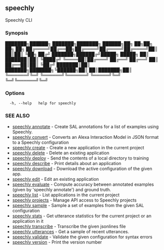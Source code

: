 ## speechly

Speechly CLI

### Synopsis


███████╗██████╗ ███████╗███████╗ ██████╗██╗  ██╗██╗  ██╗   ██╗
██╔════╝██╔══██╗██╔════╝██╔════╝██╔════╝██║  ██║██║  ╚██╗ ██╔╝
███████╗██████╔╝█████╗  █████╗  ██║     ███████║██║   ╚████╔╝
╚════██║██╔═══╝ ██╔══╝  ██╔══╝  ██║     ██╔══██║██║    ╚██╔╝
███████║██║     ███████╗███████╗╚██████╗██║  ██║███████╗██║
╚══════╝╚═╝     ╚══════╝╚══════╝ ╚═════╝╚═╝  ╚═╝╚══════╝╚═╝


### Options

```
  -h, --help   help for speechly
```

### SEE ALSO

* [speechly annotate](speechly_annotate.md)	 - Create SAL annotations for a list of examples using Speechly.
* [speechly convert](speechly_convert.md)	 - Converts an Alexa Interaction Model in JSON format to a Speechly configuration
* [speechly create](speechly_create.md)	 - Create a new application in the current project
* [speechly delete](speechly_delete.md)	 - Delete an existing application
* [speechly deploy](speechly_deploy.md)	 - Send the contents of a local directory to training
* [speechly describe](speechly_describe.md)	 - Print details about an application
* [speechly download](speechly_download.md)	 - Download the active configuration of the given app.
* [speechly edit](speechly_edit.md)	 - Edit an existing application
* [speechly evaluate](speechly_evaluate.md)	 - Compute accuracy between annotated examples (given by 'speechly annotate') and ground truth.
* [speechly list](speechly_list.md)	 - List applications in the current project
* [speechly projects](speechly_projects.md)	 - Manage API access to Speechly projects
* [speechly sample](speechly_sample.md)	 - Sample a set of examples from the given SAL configuration
* [speechly stats](speechly_stats.md)	 - Get utterance statistics for the current project or an application in it
* [speechly transcribe](speechly_transcribe.md)	 - Transcribe the given jsonlines file
* [speechly utterances](speechly_utterances.md)	 - Get a sample of recent utterances.
* [speechly validate](speechly_validate.md)	 - Validate the given configuration for syntax errors
* [speechly version](speechly_version.md)	 - Print the version number

